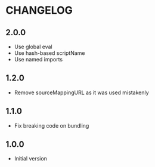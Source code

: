 # CHANGELOG

## 2.0.0

- Use global eval
- Use hash-based scriptName
- Use named imports

## 1.2.0

- Remove sourceMappingURL as it was used mistakenly

## 1.1.0

- Fix breaking code on bundling

## 1.0.0

- Initial version
